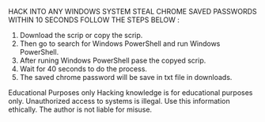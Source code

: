 HACK INTO ANY WINDOWS SYSTEM STEAL CHROME SAVED PASSWORDS WITHIN 10 SECONDS FOLLOW THE STEPS BELOW :

1. Download the scrip or copy the scrip.
2. Then go to search for Windows PowerShell and run Windows PowerShell.
3. After runing Windows PowerShell pase the copyed scrip.
4. Wait for 40 seconds to do the process.
5. The saved chrome password will be save in txt file in downloads.

  Educational Purposes only 
  Hacking knowledge is for educational purposes only. Unauthorized access to systems is illegal. Use this information ethically. The author is not liable for misuse.


